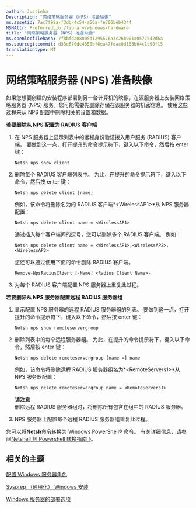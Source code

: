 ```yaml
---
author: Justinha
Description: "网络策略服务器 (NPS) 准备映像"
ms.assetid: 7ac7f98a-f3db-4c54-a56a-fe766beb4344
MSHAttr: PreferredLib:/library/windows/hardware
title: "网络策略服务器 (NPS) 准备映像"
ms.openlocfilehash: 7f8bfda08005d1295576a3c26b901a0577542d6a
ms.sourcegitcommit: d33e870dc4850bf0ea47fdae0d163b04c1c90f15
translationtype: MT
---
```

# <a name="prepare-a-network-policy-server-nps-for-imaging"></a>网络策略服务器 (NPS) 准备映像


如果您想要创建的安装程序部署到另一台计算机的映像，在源服务器上安装网络策略服务器 (NPS) 服务，您可能需要先删除存储在该服务器的机密信息。 使用这些过程来从 NPS 配置中删除相关的设置和数据。

**若要删除从 NPS 配置为 RADIUS 客户端**

1.  在 NPS 服务器上显示列表中的远程身份验证拨入用户服务 (RADIUS) 客户端。 要做到这一点，打开提升的命令提示符下，键入以下命令，然后按 enter 键︰

    ``` syntax
    Netsh nps show client
    ```

2.  删除每个 RADIUS 客户端列表中。 为此，在提升的命令提示符下，键入以下命令，然后按 enter 键︰

    ``` syntax
    Netsh nps delete client [name]
    ```

    例如，该命令将删除名为的 RADIUS 客户端*&lt;WirelessAP1&gt;*从 NPS 服务器配置︰

    ``` syntax
    Netsh nps delete client name = <WirelessAP1>
    ```

    通过插入每个客户端间的逗号，您可以删除多个 RADIUS 客户端。 例如︰

    ``` syntax
    Netsh nps delete client name = <WirelessAP1>,<WirelessAP2>,<WirelessAP3>
    ```

    您还可以通过使用下面的命令删除 RADIUS 客户端。

    ``` syntax
    Remove-NpsRadiusClient [-Name] <Radius Client Name>-
    ```

3.  为每个 RADIUS 客户端配置 NPS 服务器上重复此过程。

**若要删除从 NPS 服务器配置远程 RADIUS 服务器组**

1.  显示配置 NPS 服务器的远程 RADIUS 服务器组的列表。 要做到这一点，打开提升的命令提示符下，键入以下命令，然后按 enter 键︰

    ``` syntax
    Netsh nps show remoteservergroup
    ```

2.  删除列表中的每个远程服务器组。 为此，在提升的命令提示符下，键入以下命令，然后按 enter 键︰

    ``` syntax
    Netsh nps delete remoteservergroup [name =] name
    ```

    例如，该命令将删除远程 RADIUS 服务器组名为*&lt;RemoteServers1&gt;*从 NPS 服务器配置︰

    ``` syntax
    Netsh nps delete remoteservergroup name = <RemoteServers1>
    ```

    **请注意**  
    删除远程 RADIUS 服务器组时，将删除所有包含在组中的 RADIUS 服务器。

     

3.  NPS 服务器上配置每个远程 RADIUS 服务器组重复此过程。

您可以将**Netsh**命令转换为 Windows PowerShell® 命令。 有关详细信息，请参阅[Netshell 到 Powershell 转换指南 》](http://go.microsoft.com/fwlink/?LinkId=234734)。

## <a name="span-idrelatedtopicsspanrelated-topics"></a><span id="related_topics"></span>相关的主题


[配置 Windows 服务器角色](configure-windows-server-roles.md)

[Sysprep （通用化） Windows 安装](sysprep--generalize--a-windows-installation.md)

[Windows 服务器的部署选项](windows-server-deployment-options.md)

 

 






